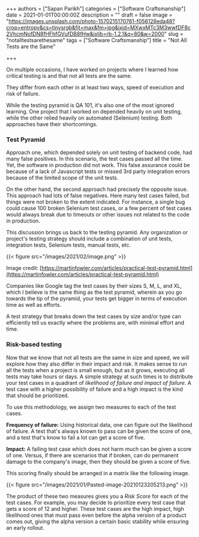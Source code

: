 +++
authors = ["Sapan Parikh"]
categories = ["Software Craftsmanship"]
date = 2021-01-01T00:00:00Z
description = ""
draft = false
image = "https://images.unsplash.com/photo-1570215170761-f056128eda48?crop=entropy&cs=tinysrgb&fit=max&fm=jpg&ixid=MXwxMTc3M3wwfDF8c2VhcmNofDN8fHFhfGVufDB8fHw&ixlib=rb-1.2.1&q=80&w=2000"
slug = "notalltestsarethesame"
tags = ["Software Craftsmanship"]
title = "Not All Tests are the Same"

+++


On multiple occasions, I have worked on projects where I learned how critical  testing is and that not all tests are the same.

They differ from each other in at least two ways, speed of execution and risk of failure.

While the testing pyramid is QA 101, it's also one of the most ignored learning. One project that I worked on depended heavily on unit testing, while the other relied heavily on automated (Selenium) testing. Both approaches have their shortcomings.

### Test Pyramid

Approach one, which depended solely on unit testing of backend code, had many false positives. In this scenario, the test cases passed all the time. Yet, the software in production did not work. This false assurance could be because of a lack of Javascript tests or missed 3rd party integration errors because of the limited scope of the unit tests.

On the other hand, the second approach had precisely the opposite issue. This approach had lots of false negatives. Here many test cases failed, but things were not broken to the extent indicated. For instance, a single bug could cause 100 broken Selenium test cases, or a few percent of test cases would always break due to timeouts or other issues not related to the code in production.

This discussion brings us back to the testing pyramid. Any organization or project's testing strategy should include a combination of unit tests, integration tests, Selenium tests, manual tests, etc.

{{< figure src="/images/2021/02/image.png" >}}

Image credit: [https://martinfowler.com/articles/practical-test-pyramid.html](https://martinfowler.com/articles/practical-test-pyramid.html)

Companies like Google tag the test cases by their sizes S, M, L, and XL, which I believe is the same thing as the test pyramid, wherein as you go towards the tip of the pyramid, your tests get bigger in terms of execution time as well as efforts.

A test strategy that breaks down the test cases by size and/or type can efficiently tell us exactly where the problems are, with minimal effort and time.

### Risk-based testing

Now that we know that not all tests are the same in size and speed, we will explore how they also differ in their impact and risk. It makes sense to run all the tests when a project is small enough, but as it grows, executing all tests may take hours or days. A simple strategy at such times is to distribute your test cases in a quadrant of _likelihood of failure and impact of failure_. A test case with a higher possibility of failure and a high impact is the kind that should be prioritized.

To use this methodology, we assign two measures to each of the test cases.

**Frequency of failure:** Using historical data, one can figure out the likelihood of failure. A test that's always known to pass can be given the score of one, and a test that's know to fail a lot can get a score of five.

**Impact:** A failing test case which does not harm much can be given a score of one. Versus, if there are scenarios that if broken, can do permanent damage to the company's image, then they should be given a score of five.

This scoring finally should be arranged in a matrix like the following image.

{{< figure src="/images/2021/01/Pasted-image-20210123205213.png" >}}

The product of these two measures gives you a _Risk Score_ for each of the test cases. For example, you may decide to prioritize every test case that gets a score of 12 and higher. These test cases are the high impact, high likelihood ones that must pass even before the alpha version of a product comes out, giving the alpha version a certain basic stability while ensuring an early rollout.

